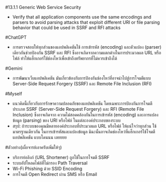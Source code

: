 #13.1.1 Generic Web Service Security
-  Verify that all application components use the same encodings and parsers
  to avoid parsing attacks that exploit different URI or file parsing behavior
  that could be used in SSRF and RFI attacks

#ChatGPT
- การตรวจสอบให้ทุกส่วนของแอปพลิเคชันใช้ การเข้ารหัส (encoding) และตัวแปลง (parser) เดียวกันช่วยป้องกัน SSRF และ RFI ซึ่งอาจเกิดจากความแตกต่างในการประมวลผล URL หรือไฟล์ ทำให้แฮ็กเกอร์ใช้ช่องโหว่เพื่อเข้าถึงทรัพยากรที่ไม่ควรเข้าถึงได้

#Gemini
- การพัฒนาเว็บแอปพลิเคชัน มันเกี่ยวข้องกับการป้องกันช่องโหว่ที่อาจนำไปสู่การโจมตีแบบ Server-Side Request Forgery (SSRF) และ Remote File Inclusion (RFI)

#Myself
- แนวคิดนี้เกี่ยวกับการรักษาความปลอดภัยของแอปพลิเคชัน โดยเฉพาะการป้องกันการโจมตีประเภท SSRF (Server-Side Request Forgery) และ RFI (Remote File Inclusion) ซึ่งอาจเกิดจาก ความไม่สอดคล้องกันในการเข้ารหัส (encoding) และการแปลงข้อมูล (parsing) ของ URI หรือไฟล์ ในแต่ละองค์ประกอบของระบบ
- สรุป: ถ้าระบบของคุณมีหลายองค์ประกอบที่ประมวลผล URL หรือไฟล์ ให้แน่ใจว่าทุกส่วน ใช้มาตรฐานเดียวกัน ในการเข้ารหัสและแปลงข้อมูล มิฉะนั้นอาจเกิดช่องโหว่ที่แฮ็กเกอร์ใช้โจมตีแอปพลิเคชัน แบบโดนนน เลยยยย

#ตัวอย่าง(เผื่อจารย์เอาครับเพิ่มให้ๆ)
- บริการย่อลิงก์ (URL Shortener) ถูกใช้ในการโจมตี SSRF
- ระบบอัปโหลดไฟล์ที่ไม่กรอง Path Traversal
- Wi-Fi Phishing ด้วย SSID Encoding
- การโจมตี Open Redirect ผ่าน SMS หรือ Email
